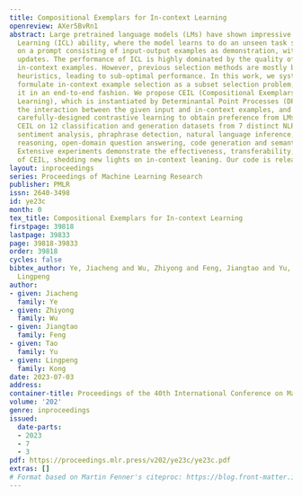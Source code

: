 ```yaml
---
title: Compositional Exemplars for In-context Learning
openreview: AXer5BvRn1
abstract: Large pretrained language models (LMs) have shown impressive In-Context
  Learning (ICL) ability, where the model learns to do an unseen task simply by conditioning
  on a prompt consisting of input-output examples as demonstration, without any parameter
  updates. The performance of ICL is highly dominated by the quality of the selected
  in-context examples. However, previous selection methods are mostly based on simple
  heuristics, leading to sub-optimal performance. In this work, we systematically
  formulate in-context example selection as a subset selection problem, and optimize
  it in an end-to-end fashion. We propose CEIL (Compositional Exemplars for In-context
  Learning), which is instantiated by Determinantal Point Processes (DPPs) to model
  the interaction between the given input and in-context examples, and optimized through
  carefully-designed contrastive learning to obtain preference from LMs. We validate
  CEIL on 12 classification and generation datasets from 7 distinct NLP tasks, including
  sentiment analysis, phraphrase detection, natural language inference, commonsense
  reasoning, open-domain question answering, code generation and semantic parsing.
  Extensive experiments demonstrate the effectiveness, transferability, compositionality
  of CEIL, shedding new lights on in-context leaning. Our code is released at https://github.com/HKUNLP/icl-ceil.
layout: inproceedings
series: Proceedings of Machine Learning Research
publisher: PMLR
issn: 2640-3498
id: ye23c
month: 0
tex_title: Compositional Exemplars for In-context Learning
firstpage: 39818
lastpage: 39833
page: 39818-39833
order: 39818
cycles: false
bibtex_author: Ye, Jiacheng and Wu, Zhiyong and Feng, Jiangtao and Yu, Tao and Kong,
  Lingpeng
author:
- given: Jiacheng
  family: Ye
- given: Zhiyong
  family: Wu
- given: Jiangtao
  family: Feng
- given: Tao
  family: Yu
- given: Lingpeng
  family: Kong
date: 2023-07-03
address: 
container-title: Proceedings of the 40th International Conference on Machine Learning
volume: '202'
genre: inproceedings
issued:
  date-parts:
  - 2023
  - 7
  - 3
pdf: https://proceedings.mlr.press/v202/ye23c/ye23c.pdf
extras: []
# Format based on Martin Fenner's citeproc: https://blog.front-matter.io/posts/citeproc-yaml-for-bibliographies/
---
```

